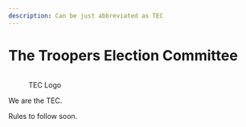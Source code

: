 ```yaml
---
description: Can be just abbreviated as TEC
---
```


# The Troopers Election Committee

<figure><img src="../../../../../../.gitbook/assets/TEC Logo.png" alt=""><figcaption><p>TEC Logo</p></figcaption></figure>

We are the TEC.

Rules to follow soon.
